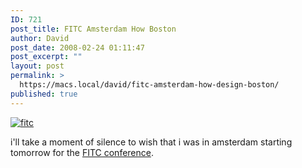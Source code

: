 ```yaml
---
ID: 721
post_title: FITC Amsterdam How Boston
author: David
post_date: 2008-02-24 01:11:47
post_excerpt: ""
layout: post
permalink: >
  https://macs.local/david/fitc-amsterdam-how-design-boston/
published: true
---
```

<a href="http://www.fitc.ca/"><img src="http://davidawindham.com/images/fitc_amsterdam.jpg" alt="fitc" /></a>

i'll take a moment of silence to wish that i was in amsterdam starting tomorrow for the <a href="http://www.fitc.ca/">FITC conference</a>.